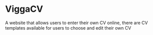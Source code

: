 # ViggaCV
A website that allows users to enter their own CV online, there are CV templates available for users to choose and edit their own CV
